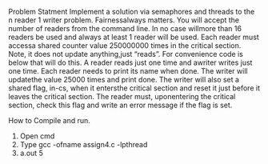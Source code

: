 Problem Statment
Implement a solution via semaphores and threads to the n reader 1 writer problem.  Fairnessalways matters.  You will accept the number of readers from the command line.  In no case willmore than 16 readers be used and always at least 1 reader will be used.  Each reader must accessa shared counter value 250000000 times in the critical section.  Note, it does not update anything,just “reads”.  For convenience code is below that will do this.  A reader reads just one time and awriter writes just one time.  Each reader needs to print its name when done.  The writer will updatethe value 25000 times and print done.  The writer will also set a shared flag, in-cs, when it entersthe  critical  section  and  reset  it  just  before  it  leaves  the  critical  section.   The  reader  must,  uponentering the critical section, check this flag and write an error message if the flag is set.


How to Compile and run.
1. Open cmd
2. Type gcc -ofname assign4.c -lpthread 
3. a.out 5
